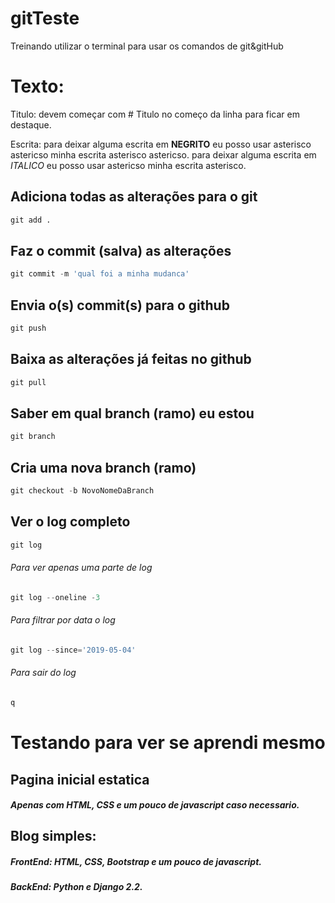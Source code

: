 # gitTeste
Treinando utilizar o terminal para usar os comandos de git&amp;gitHub

# Texto:

Titulo: devem começar com # Titulo no começo da linha para ficar em destaque.

Escrita: para deixar alguma escrita em **NEGRITO** eu posso usar
asterisco astericso minha escrita asterisco astericso.  para deixar alguma escrita em *ITALICO* eu posso usar
astericso minha escrita asterisco.

## Adiciona todas as alterações para o git
```python
git add .
```

## Faz o commit (salva) as alterações
```python
git commit -m 'qual foi a minha mudanca'
```

## Envia o(s) commit(s) para o github
```python
git push
```

## Baixa as alterações já feitas no github
```python
git pull
```

## Saber em qual branch (ramo) eu estou
```python
git branch
```

## Cria uma nova branch (ramo)
```python
git checkout -b NovoNomeDaBranch
```

## Ver o log completo
```python
git log
```
###### Para ver apenas uma parte de log
```python
git log --oneline -3
```

###### Para filtrar por data o log
```python
git log --since='2019-05-04'
```

###### Para sair do log
```python
q
```

# Testando para ver se aprendi mesmo

## Pagina inicial estatica
##### Apenas com HTML, CSS e um pouco de javascript caso necessario.
## Blog simples:
##### **FrontEnd**: HTML, CSS, Bootstrap e um pouco de javascript.
##### **BackEnd**: Python e Django 2.2.
